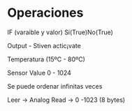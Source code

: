 
# Operaciones

IF (varaible y valor) Si(True)No(True)

Output - Stiven actic¡vate

Temperatura (15ºC - 80ºC)

Sensor Value 0 - 1024

Se puede ordenar infinitas veces

Leer  -> Analog Read -> 0 -1023 (8 bytes)





